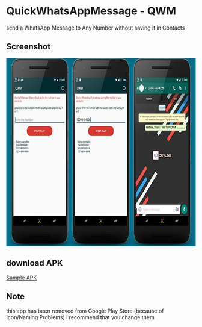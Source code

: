 # QuickWhatsAppMessage - QWM
send a WhatsApp Message to Any Number without saving it in Contacts

## Screenshot
<p align="center">
  <img src="etc/preview.jpg" height="500" alt="preview image" />
</p>

## download APK
[Sample APK](https://raw.githubusercontent.com/3llomi/QuickWhatsAppMessage/master/etc/demo.apk)

## Note
this app has been removed from Google Play Store (because of Icon/Naming Problems)
i recommend that you change them

